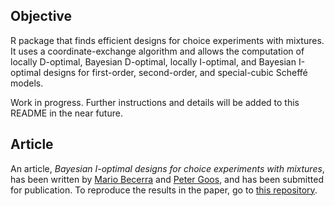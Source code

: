 ## Objective

R package that finds efficient designs for choice experiments with mixtures. It uses a coordinate-exchange algorithm and allows the computation of locally D-optimal, Bayesian D-optimal, locally I-optimal, and Bayesian I-optimal designs for first-order, second-order, and special-cubic Scheffé models.

Work in progress. Further instructions and details will be added to this README in the near future.

## Article

An article, *Bayesian I-optimal designs for choice experiments with mixtures*, has been written by [Mario Becerra](http://mariobecerra.github.io/) and [Peter Goos](https://www.kuleuven.be/wieiswie/en/person/00006560), and has been submitted for publication. To reproduce the results in the paper, go to [this repository](https://github.com/mariobecerra/i_opt_mixture_choice_models_code).


